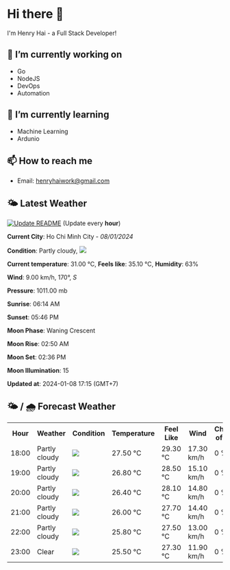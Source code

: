 # Hi there 👋

I'm Henry Hai - a Full Stack Developer!

## 🔭 I’m currently working on

- Go
- NodeJS
- DevOps
- Automation

## 🌱 I’m currently learning

- Machine Learning
- Ardunio

## 📫 How to reach me

- Email: <henryhaiwork@gmail.com>

## 🌤️ Latest Weather
[![Update README](https://github.com/henry0hai/henry0hai/actions/workflows/udpateReadme.yml/badge.svg)](https://github.com/henry0hai/henry0hai/actions/workflows/udpateReadme.yml)
(Update every **hour**)
<!-- CURRENT_WEATHER:START -->
**Current City**: Ho Chi Minh City - *08/01/2024*

**Condition**: Partly cloudy, <img src="https://cdn.weatherapi.com/weather/64x64/day/116.png"/>

**Current temperature**: 31.00 °C, **Feels like**: 35.10 °C, **Humidity**: 63%

**Wind**: 9.00 km/h, 170°, *S*

**Pressure**: 1011.00 mb

**Sunrise**: 06:14 AM

**Sunset**: 05:46 PM

**Moon Phase**: Waning Crescent

**Moon Rise**: 02:50 AM

**Moon Set**: 02:36 PM

**Moon Illumination**: 15

**Updated at**: 2024-01-08 17:15 (GMT+7)<!-- CURRENT_WEATHER:END -->

## 🌤️ / 🌧️ Forecast Weather
<!-- FORECAST_WEATHER:START -->
<table>
		<tr>
			<th>Hour</th>
			<th>Weather</th>
			<th>Condition</th>
			<th>Temperature</th>
			<th>Feel Like</th>
			<th>Wind</th>
			<th>Chance of Rain</th>
		</tr>
				<tr>
					<td>18:00</td>
					<td>Partly cloudy</td>
					<td><img src='https://cdn.weatherapi.com/weather/64x64/night/116.png'/></td>
					<td>27.50 °C</td>
					<td>29.30 °C</td>
					<td>17.30 km/h</td>
					<td>0 %</td>
				</tr>
				<tr>
					<td>19:00</td>
					<td>Partly cloudy</td>
					<td><img src='https://cdn.weatherapi.com/weather/64x64/night/116.png'/></td>
					<td>26.80 °C</td>
					<td>28.50 °C</td>
					<td>15.10 km/h</td>
					<td>0 %</td>
				</tr>
				<tr>
					<td>20:00</td>
					<td>Partly cloudy</td>
					<td><img src='https://cdn.weatherapi.com/weather/64x64/night/116.png'/></td>
					<td>26.40 °C</td>
					<td>28.10 °C</td>
					<td>14.80 km/h</td>
					<td>0 %</td>
				</tr>
				<tr>
					<td>21:00</td>
					<td>Partly cloudy</td>
					<td><img src='https://cdn.weatherapi.com/weather/64x64/night/116.png'/></td>
					<td>26.00 °C</td>
					<td>27.70 °C</td>
					<td>14.40 km/h</td>
					<td>0 %</td>
				</tr>
				<tr>
					<td>22:00</td>
					<td>Partly cloudy</td>
					<td><img src='https://cdn.weatherapi.com/weather/64x64/night/116.png'/></td>
					<td>25.80 °C</td>
					<td>27.50 °C</td>
					<td>13.00 km/h</td>
					<td>0 %</td>
				</tr>
				<tr>
					<td>23:00</td>
					<td>Clear</td>
					<td><img src='https://cdn.weatherapi.com/weather/64x64/night/113.png'/></td>
					<td>25.50 °C</td>
					<td>27.30 °C</td>
					<td>11.90 km/h</td>
					<td>0 %</td>
				</tr>
</table>
<!-- FORECAST_WEATHER:END -->
